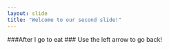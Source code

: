 ```yaml
---
layout: slide
title: "Welcome to our second slide!"
---
```

###After I go to eat ###
Use the left arrow to go back!
